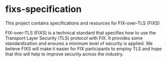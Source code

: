 # fixs-specification
This project contains specifications and resources for FIX-over-TLS (FIXS)

FIX-over-TLS (FIXS) is a technical standard that specifies how to use the Transport Layer Security (TLS) protocol with FIX. It provides some standardization and ensures a minimum level of security is applied. We believe FIXS will make it easier for FIX participants to employ TLS and hope that this will help to improve security across the industry.
